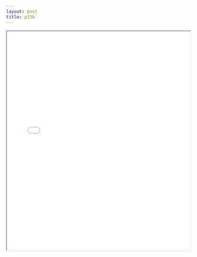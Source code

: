```yaml
---
layout: post
title: p15b
---
```


<div class="pdf-container">
<iframe src="/ea/assets/pdfs/pubs.n.ins/p15b.pdf" height="600" width="100%" allowFullScreen="true"></iframe>
</div>

